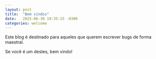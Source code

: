 ```yaml
---
layout: post
title:  "Bem vindos"
date:   2025-06-30 19:35:15 -0300
categories: welcome
---
```


Este blog é destinado para aqueles que querem escrever bugs de forma maestral.

Se você é um destes, bem vindo!
